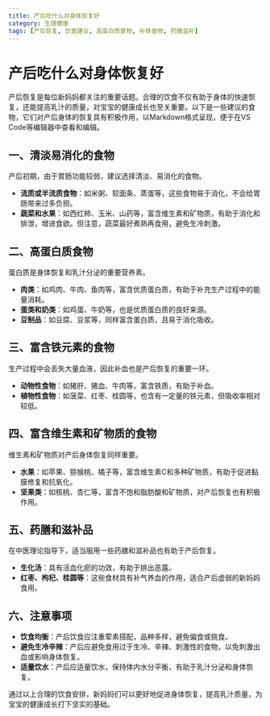 ```yaml
---
title: 产后吃什么对身体恢复好
category: 生理健康
tags: [产后恢复, 饮食建议, 高蛋白质食物, 补铁食物, 药膳滋补]
---
```

# 产后吃什么对身体恢复好

产后恢复是每位新妈妈都关注的重要话题。合理的饮食不仅有助于身体的快速恢复，还能提高乳汁的质量，对宝宝的健康成长也至关重要。以下是一些建议的食物，它们对产后身体的恢复具有积极作用，以Markdown格式呈现，便于在VS Code等编辑器中查看和编辑。

## 一、清淡易消化的食物

产后初期，由于胃肠功能较弱，建议选择清淡、易消化的食物。

- **流质或半流质食物**：如米粥、软面条、蒸蛋等，这些食物易于消化，不会给胃肠带来过多负担。
- **蔬菜和水果**：如西红柿、玉米、山药等，富含维生素和矿物质，有助于消化和排泄，增进食欲。但注意，蔬菜最好煮熟再食用，避免生冷刺激。

## 二、高蛋白质食物

蛋白质是身体恢复和乳汁分泌的重要营养素。

- **肉类**：如鸡肉、牛肉、鱼肉等，富含优质蛋白质，有助于补充生产过程中的能量消耗。
- **蛋类和奶类**：如鸡蛋、牛奶等，也是优质蛋白质的良好来源。
- **豆制品**：如豆腐、豆浆等，同样富含蛋白质，且易于消化吸收。

## 三、富含铁元素的食物

生产过程中会丢失大量血液，因此补血也是产后恢复的重要一环。

- **动物性食物**：如猪肝、猪血、牛肉等，富含铁质，有助于补血。
- **植物性食物**：如菠菜、红枣、桂圆等，也含有一定量的铁元素，但吸收率相对较低。

## 四、富含维生素和矿物质的食物

维生素和矿物质对产后身体恢复同样重要。

- **水果**：如苹果、猕猴桃、橘子等，富含维生素C和多种矿物质，有助于促进黏膜修复和抗氧化。
- **坚果类**：如核桃、杏仁等，富含不饱和脂肪酸和矿物质，对产后恢复也有积极作用。

## 五、药膳和滋补品

在中医理论指导下，适当服用一些药膳和滋补品也有助于产后恢复。

- **生化汤**：具有活血化瘀的功效，有助于排出恶露。
- **红枣、枸杞、桂圆等**：这些食材具有补气养血的作用，适合产后虚弱的新妈妈食用。

## 六、注意事项

- **饮食均衡**：产后饮食应注重荤素搭配，品种多样，避免偏食或挑食。
- **避免生冷辛辣**：产后应避免食用过于生冷、辛辣、刺激性的食物，以免刺激出血或影响身体恢复。
- **适量饮水**：产后应适量饮水，保持体内水分平衡，有助于乳汁分泌和身体恢复。

通过以上合理的饮食安排，新妈妈们可以更好地促进身体恢复，提高乳汁质量，为宝宝的健康成长打下坚实的基础。  